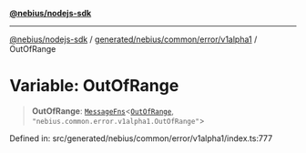 [**@nebius/nodejs-sdk**](../../../../../../README.md)

---

[@nebius/nodejs-sdk](../../../../../../README.md) / [generated/nebius/common/error/v1alpha1](../README.md) / OutOfRange

# Variable: OutOfRange

> **OutOfRange**: [`MessageFns`](../../../../../../runtime/protos/core/interfaces/MessageFns.md)\<[`OutOfRange`](../interfaces/OutOfRange.md), `"nebius.common.error.v1alpha1.OutOfRange"`\>

Defined in: src/generated/nebius/common/error/v1alpha1/index.ts:777
